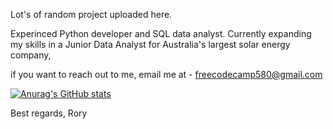 Lot's of random project uploaded here.

Experinced Python developer and SQL data analyst. Currently expanding my skills in a Junior Data Analyst for Australia's largest solar energy company,

if you want to reach out to me, email me at - freecodecamp580@gmail.com

[![Anurag's GitHub stats](https://github-readme-stats.vercel.app/api?username=rorukzz&theme=tokyonight)](https://github.com/anuraghazra/github-readme-stats)

Best regards,
Rory
